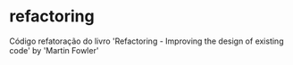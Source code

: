 refactoring
===========

Código refatoração do livro 'Refactoring - Improving the design of existing code' by 'Martin Fowler'
